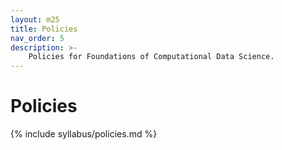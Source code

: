 ```yaml
---
layout: m25
title: Policies
nav_order: 5
description: >-
    Policies for Foundations of Computational Data Science.
---
```


# Policies

{% include syllabus/policies.md %}